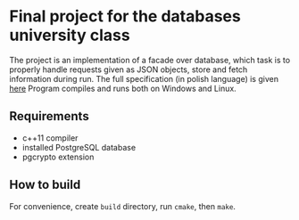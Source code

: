 # Final project for the databases university class

The project is an implementation of a facade over database, which task is to properly handle requests given as JSON objects, store and fetch information during run.
The full specification (in polish language) is given [here](https://github.com/KoncepcyjnyMiliarder/databases_final_project/blob/master/lecturers_specification.md)
Program compiles and runs both on Windows and Linux.

## Requirements
+ c++11 compiler
+ installed PostgreSQL database
+ pgcrypto extension

## How to build
For convenience, create `build` directory, run `cmake`, then `make`.